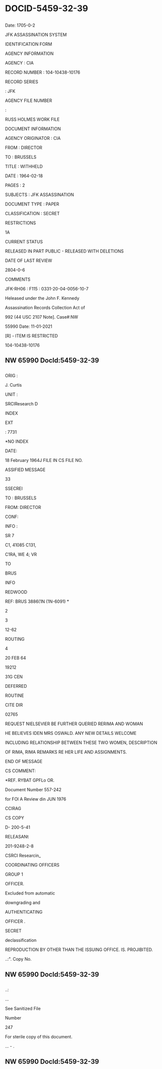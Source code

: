 # DOCID-5459-32-39

##
Date: 1705-0-2

JFK ASSASSINATION SYSTEM

IDENTIFICATION FORM

AGENCY INFORMATION

AGENCY : CIA

RECORD NUMBER : 104-10438-10176

RECORD SERIES

: JFK

AGENCY FILE NUMBER

:

RUSS HOLMES WORK FILE

DOCUMENT INFORMATION

AGENCY ORIGINATOR : CIA

FROM : DIRECTOR

TO : BRUSSELS

TITLE : WITHHELD

DATE : 1964-02-18

PAGES : 2

SUBJECTS : JFK ASSASSINATION

DOCUMENT TYPE : PAPER

CLASSIFICATION : SECRET

RESTRICTIONS

1A

CURRENT STATUS

RELEASED IN PART PUBLIC - RELEASED WITH DELETIONS

DATE OF LAST REVIEW

2804-0-6

COMMENTS

JFK-RH06 : F115 : 0331-20-04-0056-10-7

Heleased under the John F. Kennedy

Assassination Records Collection Act of

992 (44 USC 2107 Note]. Case#:NW

55990 Date: 11-01-2021

[R] - ITEM IS RESTRICTED

104-10438-10176

NW 65990 Docld:5459-32-39
---

##
ORIG :

J. Curtis

UNIT :

SRCIResearch D

INDEX

EXT

: 7731

*NO INDEX

DATE:

18 February 1964J FILE IN CS FILE NO.

ASSIFIED MESSAGE

33

SSECREI

TO : BRUSSELS

FROM: DIRECTOR

CONF:

INFO :

SR 7

C1, 41085 C131,

C1RA, WE 4; VR

TO

BRUS

INFO

REDWOOD

REF: BRUS 3886(1N (1N-6091) *

2

3

12-62

ROUTING

4

20 FEB 64

19212

31G CEN

DEFERRED

ROUTINE

CITE DIR

02765

REQUEST NIELSEVIER BE FURTHER QUERIED RERIMA AND WOMAN

HE BELIEVES IDEN MRS OSWALD. ANY NEW DETAILS WELCOME

INCLUDING RELATIONSHIP BETWEEN THESE TWO WOMEN, DESCRIPTION

OF RIMA, RIMA REMARKS RE HER LIFE AND ASSIGNMENTS.

END OF MESSAGE

CS COMMENT:

*REF. RYBAT GPFLo OR.

Document Number 557-242

for FOl A Review din JUN 1976

CCIRAG

CS COPY

D- 200-5-41

RELEASANt

201-9248-2-8

CSRCI Researcin_

COORDINATING OFFICERS

GROUP 1

OFFICER.

Excluded from automatic

downgrading and

AUTHENTICATING

OFFICER .

SECRET

declassification

REPRODUCTION BY OTHER THAN THE ISSUING OFFICE. IS. PROJIBITED.

..:". Copy No.

NW 65990 Docld:5459-32-39
---

##
..:

...

See Sanitized File

Number

247

For sterile copy of this document.

... - .

NW 65990 Docld:5459-32-39
---

